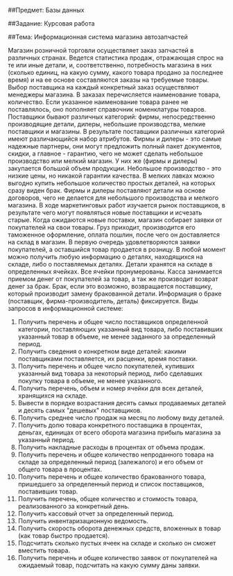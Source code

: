 ##Предмет: Базы данных

##Задание: Курсовая работа

##Тема: Информационная система магазина автозапчастей

Магазин розничной торговли осуществляет заказ запчастей в различных странах. Ведется статистика продаж, отражающая спрос на те или иные детали, и, соответственно, потребность магазина в них (сколько единиц, на какую сумму, какого товара продано за последнее время) и на ее основе составляются заказы на требуемые товары. Выбор поставщика на каждый конкретный заказ осуществляют менеджеры магазина. В заказах перечисляется наименование товара, количество. Если указанное наименование товара ранее не поставлялось, оно пополняет справочник номенклатуры товаров.
Поставщики бывают различных категорий: фирмы, непосредственно производящие детали, дилеры, небольшие производства, мелкие поставщики и магазины. В результате поставщики различных категорий имеют различающийся набор атрибутов. Фирмы и дилеры - это самые надежные партнеры, они могут предложить полный пакет документов, скидки, а главное - гарантию, чего не может сделать небольшое производство или мелкий магазин. У них же (фирмы и дилеры) закупается большой объем продукции. Небольшое производство - это низкие цены, но никакой гарантии качества. В мелких лавках можно выгодно купить небольшое количество простых деталей, на которых сразу виден брак. Фирмы и дилеры поставляют детали на основе договоров, чего не делается для небольшого производства и мелкого магазина. В ходе маркетинговых работ изучается рынок поставщиков, в результате чего могут появляться новые поставщики и исчезать старые.
Когда ожидаются новые поставки, магазин собирает заявки от покупателей на свои товары. Груз приходит, производится его таможенное оформление, оплата пошлин, после чего он доставляется на склад в магазин. В первую очередь удовлетворяются заявки покупателей, а оставшийся товар продается в розницу.
В любой момент можно получить любую информацию о деталях, находящихся на складе, либо о поставляемых деталях. Детали хранятся на складе в определенных ячейках. Все ячейки пронумерованы. Касса занимается приемом денег от покупателей за товар, а так же производит возврат денег за брак. Брак, если это возможно, возвращается поставщику, который производит замену бракованной детали. Информация о браке (поставщик, фирма-производитель, деталь) фиксируется.
Виды запросов в информационной системе:
1. Получить перечень и общее число поставщиков определенной категории, поставляющих указанный вид товара, либо поставивших указанный товар в объеме, не менее заданного за определенный период.
2. Получить сведения о конкретном виде деталей: какими поставщиками поставляется, их расценки, время поставки.
3. Получить перечень и общее число покупателей, купивших указанный вид товара за некоторый период, либо сделавших покупку товара в объеме, не менее указанного.
4. Получить перечень, объем и номер ячейки для всех деталей, хранящихся на складе.
5. Вывести в порядке возрастания десять самых продаваемых деталей и десять самых "дешевых" поставщиков.
6. Получить среднее число продаж на месяц по любому виду деталей.
7. Получить долю товара конкретного поставщика в процентах, деньгах, единицах от всего оборота магазина прибыль магазина за указанный период.
8. Получить накладные расходы в процентах от объема продаж.
9. Получить перечень и общее количество непроданного товара на складе за определенный период (залежалого) и его объем от общего товара в процентах.
10. Получить перечень и общее количество бракованного товара, пришедшего за определенный период и список поставщиков, поставивших товар.
11. Получить перечень, общее количество и стоимость товара, реализованного за конкретный день.
12. Получить кассовый отчет за определенный период.
13. Получить инвентаризационную ведомость.
14. Получить скорость оборота денежных средств, вложенных в товар (как товар быстро продается).
15. Подсчитать сколько пустых ячеек на складе и сколько он сможет вместить товара.
16. Получить перечень и общее количество заявок от покупателей на ожидаемый товар, подсчитать на какую сумму даны заявки.
